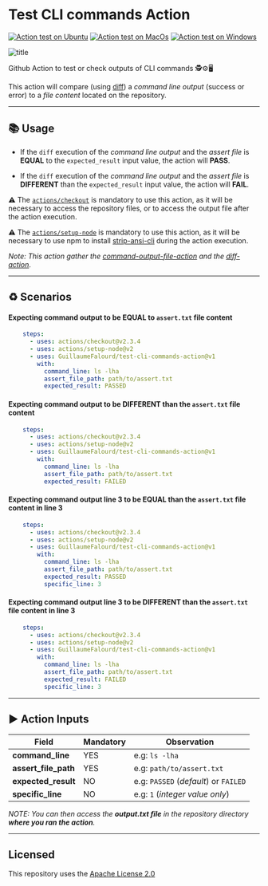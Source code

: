 # Test CLI commands Action

[![Action test on Ubuntu](https://github.com/GuillaumeFalourd/test-cli-commands-action/actions/workflows/ubuntu_test_command_output.yml/badge.svg)](https://github.com/GuillaumeFalourd/test-cli-commands-action/actions/workflows/ubuntu_test_command_output.yml) [![Action test on MacOs](https://github.com/GuillaumeFalourd/test-cli-commands-action/actions/workflows/macos_test_command_output.yml/badge.svg)](https://github.com/GuillaumeFalourd/test-cli-commands-action/actions/workflows/macos_test_command_output.yml) [![Action test on Windows](https://github.com/GuillaumeFalourd/test-cli-commands-action/actions/workflows/windows_test_command_output.yml/badge.svg)](https://github.com/GuillaumeFalourd/test-cli-commands-action/actions/workflows/windows_test_command_output.yml)

![title](https://user-images.githubusercontent.com/22433243/122581482-7893f400-d02d-11eb-9eee-5e62fe52dadd.png)

Github Action to test or check outputs of CLI commands 🕵️⚙️🖥

This action will compare (using [diff](http://www.linuxguide.it/command_line/linux-manpage/do.php?file=diff)) a _command line output_ (success or error) to a _file content_ located on the repository.

* * *

## 📚 Usage

- If the `diff` execution of the _command line output_ and the _assert file_ is **EQUAL** to the `expected_result` input value, the action will **PASS**.

- If the `diff` execution of the _command line output_ and the _assert file_ is **DIFFERENT** than the `expected_result` input value, the action will **FAIL**.

⚠️  The [`actions/checkout`](https://github.com/actions/checkout) is mandatory to use this action, as it will be necessary to access the repository files, or to access the output file after the action execution.

⚠️ The [`actions/setup-node`](https://github.com/actions/setup-node) is mandatory to use this action, as it will be necessary to use npm to install [strip-ansi-cli](https://www.npmjs.com/package/strip-ansi-cli) during the action execution.

*Note: This action gather the [command-output-file-action](https://github.com/GuillaumeFalourd/command-output-file-action) and the [diff-action](https://github.com/GuillaumeFalourd/diff-action)*.

 * * *

## ♻️ Scenarios

#### Expecting command output to be EQUAL to `assert.txt` file content

```yaml
    steps:
      - uses: actions/checkout@v2.3.4
      - uses: actions/setup-node@v2
      - uses: GuillaumeFalourd/test-cli-commands-action@v1
        with:
          command_line: ls -lha
          assert_file_path: path/to/assert.txt
          expected_result: PASSED
```

#### Expecting command output to be DIFFERENT than the `assert.txt` file content

```yaml
    steps:
      - uses: actions/checkout@v2.3.4
      - uses: actions/setup-node@v2
      - uses: GuillaumeFalourd/test-cli-commands-action@v1
        with:
          command_line: ls -lha
          assert_file_path: path/to/assert.txt
          expected_result: FAILED
```

#### Expecting command output line 3 to be EQUAL than the `assert.txt` file content in line 3

```yaml
    steps:
      - uses: actions/checkout@v2.3.4
      - uses: actions/setup-node@v2
      - uses: GuillaumeFalourd/test-cli-commands-action@v1
        with:
          command_line: ls -lha
          assert_file_path: path/to/assert.txt
          expected_result: PASSED
          specific_line: 3
```

#### Expecting command output line 3 to be DIFFERENT than the `assert.txt` file content in line 3

```yaml
    steps:
      - uses: actions/checkout@v2.3.4
      - uses: actions/setup-node@v2
      - uses: GuillaumeFalourd/test-cli-commands-action@v1
        with:
          command_line: ls -lha
          assert_file_path: path/to/assert.txt
          expected_result: FAILED
          specific_line: 3
```

* * *

## ▶️ Action Inputs

Field | Mandatory | Observation
------------ | ------------  | -------------
**command_line** | YES | e.g: `ls -lha`
**assert_file_path** | YES | e.g: `path/to/assert.txt`
**expected_result** | NO | e.g: `PASSED` (*default*) or `FAILED`
**specific_line** | NO | e.g: `1` (*integer value only*)

_NOTE: You can then access the **output.txt file** in the repository directory **where you ran the action**._

* * *

## Licensed

This repository uses the [Apache License 2.0](https://github.com/GuillaumeFalourd/aws-cliaction/blob/main/LICENSE)
